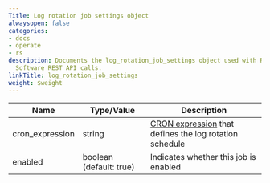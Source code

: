 ```yaml
---
Title: Log rotation job settings object
alwaysopen: false
categories:
- docs
- operate
- rs
description: Documents the log_rotation_job_settings object used with Redis Enterprise
  Software REST API calls.
linkTitle: log_rotation_job_settings
weight: $weight
---
```


| Name | Type/Value | Description |
|------|------------|-------------|
| cron_expression | string | [CRON expression](https://en.wikipedia.org/wiki/Cron#CRON_expression) that defines the log rotation schedule |
| enabled | boolean (default: true) | Indicates whether this job is enabled |
